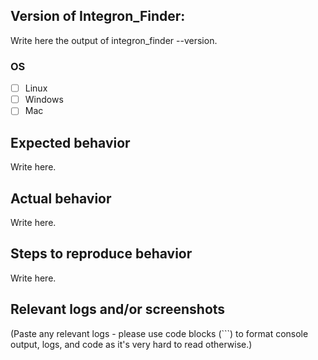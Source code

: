 ## Version of Integron_Finder:

Write here the output of integron_finder --version.

### OS

- [ ] Linux
- [ ] Windows
- [ ] Mac

## Expected behavior

Write here.

## Actual behavior

Write here.

## Steps to reproduce behavior

Write here.


## Relevant logs and/or screenshots

(Paste any relevant logs - please use code blocks (```) to format console output,
logs, and code as it's very hard to read otherwise.)
